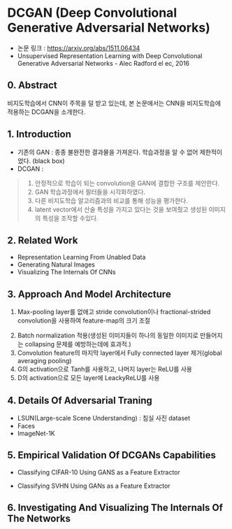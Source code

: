 # DCGAN (Deep Convolutional Generative Adversarial Networks)
- 논문 링크 :  https://arxiv.org/abs/1511.06434
- Unsupervised Representation Learning with Deep Convolutional Generative Adversarial Networks - Alec Radford el ec, 2016


## 0. Abstract
비지도학습에서 CNN이 주목을 덜 받고 있는데, 본 논문에서는 CNN을 비지도학습에 적용하는 DCGAN을 소개한다.

## 1. Introduction
- 기존의 GAN :  종종 불완전한 결과물을 가져온다. 학습과정을 알 수 없어 제한적이었다. (black box)
- DCGAN :  
> 1) 안정적으로 학습이 되는 convolution을 GAN에 결합한 구조를 제안한다.
> 2) GAN 학습과정에서 필터들을 시각화하였다.
> 3) 다른 비지도학습 알고리즘과의 비교를 통해 성능을 평가한다.
> 4) latent vector에서 산술 특성을 가지고 있다는 것을 보여줬고 생성된 이미지의 특성을 조작할 수있다.

## 2. Related Work
- Representation Learning From Unabled Data
- Generating Natural Images
- Visualizing The Internals Of CNNs

## 3. Approach And Model Architecture

1) Max-pooling layer를 없애고 stride convolution이나 fractional-strided convolution을 사용하여 feature-map의 크기 조절
2. Batch normalization 적용(생성된 이미지들이 하나의 동일한 이미지로 만들어지는 collapsing 문제를 예방하는데에 효과적.)
3. Convolution feature의 마지막 layer에서 Fully connected layer 제거(global averaging pooling)
4. G의 activation으로 Tanh를 사용하고, 나머지 layer는 ReLU를 사용
5. D의 activation으로 모든 layer에 LeackyReLU를 사용


## 4. Details Of Adversarial Traning

- LSUN(Large-scale Scene Understanding) : 침실 사진 dataset
- Faces
- ImageNet-1K

## 5. Empirical Validation Of DCGANs Capabilities

- Classifying CIFAR-10 Using GANS as a Feature Extractor

- Classifying SVHN Using GANs as a Feature Extractor

## 6. Investigating And Visualizing The Internals Of The Networks
